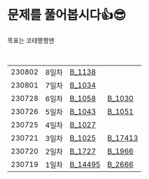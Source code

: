 # 문제를 풀어봅시다👍😎
목표는 코테짱짱맨

<br>
<table>
  <tr>
<td>230802</td><td>8일차</td><td><a href ="B_1138.java" > B_1138</a></td><td></td>
  </tr>
  <tr>
<td>230801</td><td>7일차</td><td><a href ="B_1034.java" > B_1034</a></td><td></td>
  </tr>
  <tr>
<td>230728</td><td>6일차</td><td><a href ="B_1058.java" > B_1058</a></td><td><a href ="B_1030.java" > B_1030</a></td>
  </tr>
  <tr>
<td>230726</td><td>5일차</td><td><a href ="B_1043_2.java" > B_1043</a></td><td><a href ="B_1051.java" > B_1051</a></td>
  </tr>
  <tr>
<td>230725</td><td>4일차</td><td><a href ="B_1027.java" > B_1027</a></td><td></td>
  </tr><tr>
<td>230721</td><td>3일차</td><td><a href ="B_1025.java" > B_1025</a></td><td> <a href ="B_17413.java" > B_17413 </a> </td>
  </tr><tr>
<td>230720</td><td>2일차</td><td><a href ="B_1727.java" > B_1727 </a></td><td><a href ="B_1966.java" > B_1966</a></td>
  </tr><tr>
<td>230719</td><td>1일차</td><td><a href ="B_14495.java" > B_14495</a></td><td> <a href ="B_2666.java" > B_2666</a></td>
  </tr>
</table>


